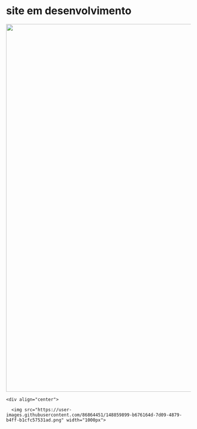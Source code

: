 <h1> site em desenvolvimento </h1>

<div align="center"> 
  
 <img src="https://user-images.githubusercontent.com/86864451/148706059-662b8895-7443-4f6a-a4b0-8cb44e0f1c9a.gif" width="1000px"/>
 
</div> 
  
      
    
    <div align="center"> 
  
      <img src="https://user-images.githubusercontent.com/86864451/148859899-b676164d-7d09-4879-b4ff-b1cfc57531ad.png" width="1000px">
  </div> 
    
    

    
    
